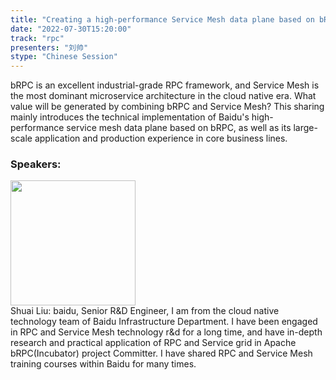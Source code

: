 ```yaml
---
title: "Creating a high-performance Service Mesh data plane based on bRPC"
date: "2022-07-30T15:20:00"
track: "rpc"
presenters: "刘帅"
stype: "Chinese Session"
---
```


bRPC is an excellent industrial-grade RPC framework, and Service Mesh is the most dominant microservice architecture in the cloud native era. What value will be generated by combining bRPC and Service Mesh? This sharing mainly introduces the technical implementation of Baidu's high-performance service mesh data plane based on bRPC, as well as its large-scale application and production experience in core business lines.

 ### Speakers: 
 <img src="images/speaker/1099.png" width="200" /><br>Shuai Liu: baidu, Senior R&D Engineer, I am from the cloud native technology team of Baidu Infrastructure Department. I have been engaged in RPC and Service Mesh technology r&d for a long time, and have in-depth research and practical application of RPC and Service grid in Apache bRPC(Incubator) project Committer. I have shared RPC and Service Mesh training courses within Baidu for many times.

 
